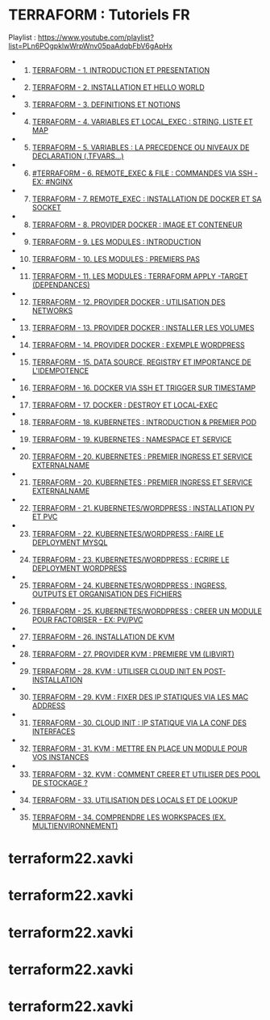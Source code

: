 # TERRAFORM : Tutoriels FR

Playlist : https://www.youtube.com/playlist?list=PLn6POgpklwWrpWnv05paAdqbFbV6gApHx

- 1. [TERRAFORM - 1. INTRODUCTION ET PRESENTATION](https://www.youtube.com/watch?v=_6AITxe5iVc)
- 2. [TERRAFORM - 2. INSTALLATION ET HELLO WORLD](https://www.youtube.com/watch?v=7gtzumVHZtE)
- 3. [TERRAFORM - 3. DEFINITIONS ET NOTIONS](https://www.youtube.com/watch?v=MHKVkNSAJWc)
- 4. [TERRAFORM - 4. VARIABLES ET LOCAL_EXEC : STRING, LISTE ET MAP](https://www.youtube.com/watch?v=LmHKEiZ1SeA)
- 5. [TERRAFORM - 5. VARIABLES : LA PRECEDENCE OU NIVEAUX DE DECLARATION (.TFVARS...)](https://www.youtube.com/watch?v=4l_y3D58_iE)
- 6. [#TERRAFORM - 6. REMOTE_EXEC & FILE : COMMANDES VIA SSH - EX: #NGINX](https://www.youtube.com/watch?v=vh58fGiGj-A)
- 7. [TERRAFORM - 7. REMOTE_EXEC : INSTALLATION DE DOCKER ET SA SOCKET](https://www.youtube.com/watch?v=huR8567SSQQ)
- 8. [TERRAFORM - 8. PROVIDER DOCKER : IMAGE ET CONTENEUR](https://www.youtube.com/watch?v=TidvqDcq2Qw)
- 9. [TERRAFORM - 9. LES MODULES : INTRODUCTION](https://www.youtube.com/watch?v=ahdsbN5-UYg)
- 10. [TERRAFORM - 10. LES MODULES : PREMIERS PAS](https://www.youtube.com/watch?v=WNxRZN-toCs)
- 11. [TERRAFORM - 11. LES MODULES : TERRAFORM APPLY -TARGET (DEPENDANCES)](https://www.youtube.com/watch?v=_oHoTgjEjdw)
- 12. [TERRAFORM - 12. PROVIDER DOCKER : UTILISATION DES NETWORKS](https://www.youtube.com/watch?v=DnwQE01J2no)
- 13. [TERRAFORM - 13. PROVIDER DOCKER : INSTALLER LES VOLUMES](https://www.youtube.com/watch?v=7KrEAIKa47c)
- 14. [TERRAFORM - 14. PROVIDER DOCKER : EXEMPLE WORDPRESS](https://www.youtube.com/watch?v=Wc88pYIoA54)
- 15. [TERRAFORM - 15. DATA SOURCE, REGISTRY ET IMPORTANCE DE L'IDEMPOTENCE](https://www.youtube.com/watch?v=_Spp_xAq0r4)
- 16. [TERRAFORM - 16. DOCKER VIA SSH ET TRIGGER SUR TIMESTAMP](https://www.youtube.com/watch?v=sSzSCXPC6lo)
- 17. [TERRAFORM - 17. DOCKER : DESTROY ET LOCAL-EXEC](https://www.youtube.com/watch?v=MKSlXPn0Zxs)
- 18. [TERRAFORM - 18. KUBERNETES : INTRODUCTION & PREMIER POD](https://www.youtube.com/watch?v=onfZmhADZMg)
- 19. [TERRAFORM - 19. KUBERNETES : NAMESPACE ET SERVICE](https://www.youtube.com/watch?v=d6Ee9RYJnbA)
- 20. [TERRAFORM - 20. KUBERNETES : PREMIER INGRESS ET SERVICE EXTERNALNAME](https://www.youtube.com/watch?v=B2_lYEPbyPY)
- 21. [TERRAFORM - 20. KUBERNETES : PREMIER INGRESS ET SERVICE EXTERNALNAME](https://www.youtube.com/watch?v=B2_lYEPbyPY)
- 22. [TERRAFORM - 21. KUBERNETES/WORDPRESS : INSTALLATION PV ET PVC](https://www.youtube.com/watch?v=oCHWKTsLEt8)
- 23. [TERRAFORM - 22. KUBERNETES/WORDPRESS : FAIRE LE DEPLOYMENT MYSQL](https://www.youtube.com/watch?v=NzUll9t2CI8)
- 24. [TERRAFORM - 23. KUBERNETES/WORDPRESS : ECRIRE LE DEPLOYMENT WORDPRESS](https://www.youtube.com/watch?v=mxvJio6AIis)
- 25. [TERRAFORM - 24. KUBERNETES/WORDPRESS : INGRESS, OUTPUTS ET ORGANISATION DES FICHIERS](https://www.youtube.com/watch?v=buggU-OaYwk)
- 26. [TERRAFORM - 25. KUBERNETES/WORDPRESS : CREER UN MODULE POUR FACTORISER - EX: PV/PVC](https://www.youtube.com/watch?v=71myWZsAV2Q)
- 27. [TERRAFORM - 26. INSTALLATION DE KVM](https://www.youtube.com/watch?v=VlH-Fg07_dg)
- 28. [TERRAFORM - 27. PROVIDER KVM : PREMIERE VM (LIBVIRT)](https://www.youtube.com/watch?v=uAMzDa_0-pE)
- 29. [TERRAFORM - 28. KVM : UTILISER CLOUD INIT EN POST-INSTALLATION](https://www.youtube.com/watch?v=RQWNXESaLn8)
- 30. [TERRAFORM - 29. KVM : FIXER DES IP STATIQUES VIA LES MAC ADDRESS](https://www.youtube.com/watch?v=baeN_AwvwPg)
- 31. [TERRAFORM - 30. CLOUD INIT : IP STATIQUE VIA LA CONF DES INTERFACES](https://www.youtube.com/watch?v=yTdAy5zaqUY)
- 32. [TERRAFORM - 31. KVM : METTRE EN PLACE UN MODULE POUR VOS INSTANCES](https://www.youtube.com/watch?v=kDC_EZovAdE)
- 33. [TERRAFORM - 32. KVM : COMMENT CREER ET UTILISER DES POOL DE STOCKAGE ?](https://www.youtube.com/watch?v=yibVp54x9zY)
- 34. [TERRAFORM - 33. UTILISATION DES LOCALS ET DE LOOKUP](https://www.youtube.com/watch?v=njsMzRfqs2Q)
- 35. [TERRAFORM - 34. COMPRENDRE LES WORKSPACES (EX. MULTIENVIRONNEMENT)](https://www.youtube.com/watch?v=WcazKyt2n_U)

# terraform22.xavki
# terraform22.xavki
# terraform22.xavki
# terraform22.xavki
# terraform22.xavki
